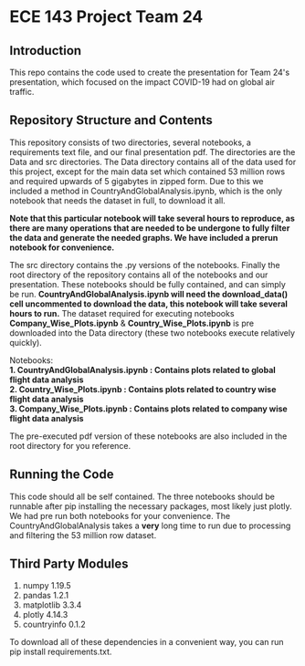 # ECE 143 Project Team 24

## Introduction
This repo contains the code used to create the presentation for Team 24's presentation, which focused on the impact COVID-19 had on global air traffic. 

## Repository Structure and Contents
This repository consists of two directories, several notebooks, a requirements text file, and our final presentation pdf. The directories are the Data and src directories. The Data directory contains all of the data used for this project, except for the main data set which contained 53 million rows and required upwards of 5 gigabytes in zipped form. Due to this we included a method in CountryAndGlobalAnalysis.ipynb, which is the only notebook that needs the dataset in full, to download it all. <br />

**Note that this particular notebook will take several hours to reproduce, as there are many operations that are needed to be undergone to fully filter the data and generate the needed graphs. We have included a prerun notebook for convenience.** <br />

The src directory contains the .py versions of the notebooks. Finally the root directory of the repository contains all of the notebooks and our presentation. These notebooks should be fully contained, and can simply be run. **CountryAndGlobalAnalysis.ipynb will need the download_data() cell uncommented to download the data, this notebook will take several hours to run.** The dataset required for executing notebooks **Company_Wise_Plots.ipynb** & **Country_Wise_Plots.ipynb** is pre downloaded into the Data directory (these two notebooks execute relatively quickly).

Notebooks:<br />
**1. CountryAndGlobalAnalysis.ipynb : Contains plots related to global flight data analysis**<br />
**2. Country_Wise_Plots.ipynb       : Contains plots related to country wise flight data analysis**<br />
**3. Company_Wise_Plots.ipynb       : Contains plots related to company wise flight data analysis**<br />

The pre-executed pdf version of these notebooks are also included in the root directory for you reference.  

## Running the Code
This code should all be self contained. The three notebooks should be runnable after pip installing the necessary packages, most likely just plotly. We had pre run both notebooks for your convenience. The CountryAndGlobalAnalysis takes a **very** long time to run due to processing and filtering the 53 million row dataset.

## Third Party Modules
1. numpy 1.19.5
2. pandas 1.2.1
3. matplotlib 3.3.4
4. plotly 4.14.3
5. countryinfo 0.1.2

To download all of these dependencies in a convenient way, you can run pip install requirements.txt.



